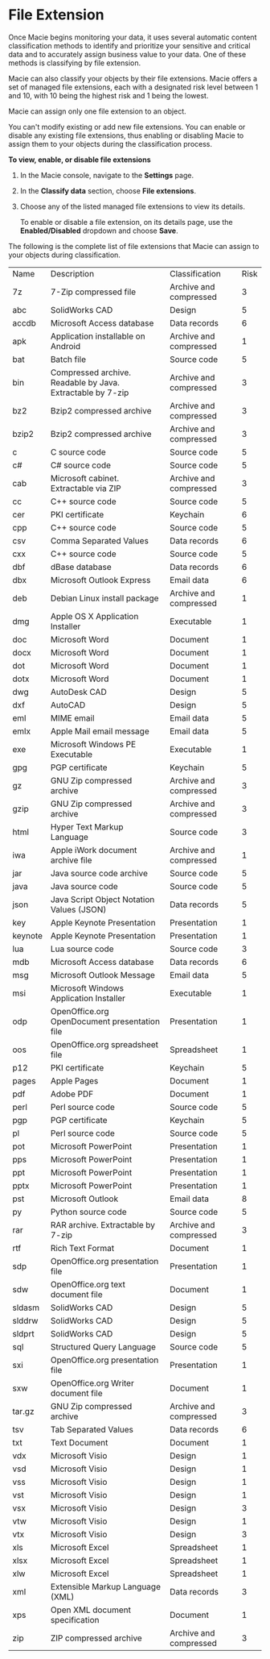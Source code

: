 # File Extension<a name="macie-classify-objects-file-extension"></a>

Once Macie begins monitoring your data, it uses several automatic content classification methods to identify and prioritize your sensitive and critical data and to accurately assign business value to your data\. One of these methods is classifying by file extension\.

Macie can also classify your objects by their file extensions\. Macie offers a set of managed file extensions, each with a designated risk level between 1 and 10, with 10 being the highest risk and 1 being the lowest\.

Macie can assign only one file extension to an object\.

You can't modify existing or add new file extensions\. You can enable or disable any existing file extensions, thus enabling or disabling Macie to assign them to your objects during the classification process\.<a name="enable-disable-file-extensions"></a>

**To view, enable, or disable file extensions**

1. In the Macie console, navigate to the **Settings** page\.

1. In the **Classify data** section, choose **File extensions**\.

1. Choose any of the listed managed file extensions to view its details\.

   To enable or disable a file extension, on its details page, use the **Enabled/Disabled** dropdown and choose **Save**\.

The following is the complete list of file extensions that Macie can assign to your objects during classification\.


|  |  |  |  | 
| --- |--- |--- |--- |
| Name  | Description | Classification | Risk | 
| 7z | 7\-Zip compressed file | Archive and compressed | 3 | 
| abc | SolidWorks CAD | Design | 5 | 
| accdb | Microsoft Access database | Data records | 6 | 
| apk | Application installable on Android | Archive and compressed | 1 | 
| bat | Batch file | Source code | 5 | 
| bin | Compressed archive\. Readable by Java\. Extractable by 7\-zip | Archive and compressed | 3 | 
| bz2 | Bzip2 compressed archive | Archive and compressed | 3 | 
| bzip2 | Bzip2 compressed archive | Archive and compressed | 3 | 
| c | C source code | Source code | 5 | 
| c\# | C\# source code | Source code | 5 | 
| cab | Microsoft cabinet\. Extractable via ZIP | Archive and compressed | 3 | 
| cc | C\+\+ source code | Source code | 5 | 
| cer | PKI certificate | Keychain | 6 | 
| cpp | C\+\+ source code | Source code | 5 | 
| csv | Comma Separated Values | Data records | 6 | 
| cxx | C\+\+ source code | Source code | 5 | 
| dbf | dBase database | Data records | 6 | 
| dbx | Microsoft Outlook Express | Email data | 6 | 
| deb | Debian Linux install package | Archive and compressed | 1 | 
| dmg | Apple OS X Application Installer | Executable | 1 | 
| doc | Microsoft Word | Document | 1 | 
| docx | Microsoft Word | Document | 1 | 
| dot | Microsoft Word | Document | 1 | 
| dotx | Microsoft Word | Document | 1 | 
| dwg | AutoDesk CAD | Design | 5 | 
| dxf | AutoCAD | Design | 5 | 
| eml | MIME email | Email data | 5 | 
| emlx | Apple Mail email message | Email data | 5 | 
| exe | Microsoft Windows PE Executable | Executable | 1 | 
| gpg | PGP certificate | Keychain | 5 | 
| gz | GNU Zip compressed archive | Archive and compressed | 3 | 
| gzip | GNU Zip compressed archive | Archive and compressed | 3 | 
| html | Hyper Text Markup Language | Source code | 3 | 
| iwa | Apple iWork document archive file | Archive and compressed | 1 | 
| jar | Java source code archive | Source code | 5 | 
| java | Java source code | Source code | 5 | 
| json | Java Script Object Notation Values \(JSON\) | Data records | 5 | 
| key | Apple Keynote Presentation | Presentation | 1 | 
| keynote | Apple Keynote Presentation | Presentation | 1 | 
| lua | Lua source code | Source code | 3 | 
| mdb | Microsoft Access database | Data records | 6 | 
| msg | Microsoft Outlook Message | Email data | 5 | 
| msi | Microsoft Windows Application Installer | Executable | 1 | 
| odp | OpenOffice\.org OpenDocument presentation file | Presentation | 1 | 
| oos | OpenOffice\.org spreadsheet file | Spreadsheet | 1 | 
| p12 | PKI certificate | Keychain | 5 | 
| pages | Apple Pages | Document | 1 | 
| pdf | Adobe PDF | Document | 1 | 
| perl | Perl source code | Source code | 5 | 
| pgp | PGP certificate | Keychain | 5 | 
| pl | Perl source code | Source code | 5 | 
| pot | Microsoft PowerPoint | Presentation | 1 | 
| pps | Microsoft PowerPoint | Presentation | 1 | 
| ppt | Microsoft PowerPoint | Presentation | 1 | 
| pptx | Microsoft PowerPoint | Presentation | 1 | 
| pst | Microsoft Outlook | Email data | 8 | 
| py | Python source code | Source code | 5 | 
| rar | RAR archive\. Extractable by 7\-zip | Archive and compressed | 3 | 
| rtf | Rich Text Format | Document | 1 | 
| sdp | OpenOffice\.org presentation file | Presentation | 1 | 
| sdw | OpenOffice\.org text document file | Document | 1 | 
| sldasm | SolidWorks CAD | Design | 5 | 
| slddrw | SolidWorks CAD | Design | 5 | 
| sldprt | SolidWorks CAD | Design | 5 | 
| sql | Structured Query Language | Source code | 5 | 
| sxi | OpenOffice\.org presentation file | Presentation | 1 | 
| sxw | OpenOffice\.org Writer document file | Document | 1 | 
| tar\.gz | GNU Zip compressed archive | Archive and compressed | 3 | 
| tsv | Tab Separated Values | Data records | 6 | 
| txt | Text Document | Document | 1 | 
| vdx | Microsoft Visio | Design | 1 | 
| vsd | Microsoft Visio | Design | 1 | 
| vss | Microsoft Visio | Design | 1 | 
| vst | Microsoft Visio | Design | 1 | 
| vsx | Microsoft Visio | Design | 3 | 
| vtw | Microsoft Visio | Design | 1 | 
| vtx | Microsoft Visio | Design | 3 | 
| xls | Microsoft Excel | Spreadsheet | 1 | 
| xlsx | Microsoft Excel | Spreadsheet | 1 | 
| xlw | Microsoft Excel | Spreadsheet | 1 | 
| xml | Extensible Markup Language \(XML\) | Data records | 3 | 
| xps | Open XML document specification | Document | 1 | 
| zip | ZIP compressed archive | Archive and compressed | 3 | 
